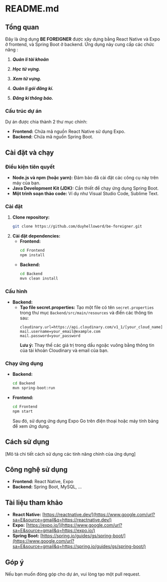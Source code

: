 # README.md

## Tổng quan

Đây là ứng dụng **BE FOREIGNER** được xây dựng bằng React Native và Expo ở frontend, và Spring Boot ở backend. Ứng dụng này cung cấp các chức năng :
    
1.  ***Quản lí tài khoản***

2.  ***Học từ vựng.***

3.  ***Xem từ vựng.***

4.  ***Quản lí gói đăng kí.***

5.  ***Đăng kí thông báo.***

### Cấu trúc dự án

Dự án được chia thành 2 thư mục chính:

  * **Frontend:** Chứa mã nguồn React Native sử dụng Expo.
  * **Backend:** Chứa mã nguồn Spring Boot.

## Cài đặt và chạy

### Điều kiện tiên quyết

  * **Node.js và npm (hoặc yarn):** Đảm bảo đã cài đặt các công cụ này trên máy của bạn.
  * **Java Development Kit (JDK):** Cần thiết để chạy ứng dụng Spring Boot.
  * **Một trình soạn thảo code:** Ví dụ như Visual Studio Code, Sublime Text.

### Cài đặt

1.  **Clone repository:**
    ```bash
    git clone https://github.com/duyhelloword/be-foreigner.git
    ```
2.  **Cài đặt dependencies:**
      * **Frontend:**
        ```bash
        cd Frontend
        npm install
        ```
      * **Backend:**
        ```bash
        cd Backend
        mvn clean install
        ```

### Cấu hình

  * **Backend:**
      * **Tạo file secret.properties:** Tạo một file có tên `secret.properties` trong thư mục `Backend/src/main/resources` và điền các thông tin sau:
        ```properties
        cloudinary.url=https://api.cloudinary.com/v1_1/[your_cloud_name]/image/upload
        mail.username=your_email@example.com
        mail.password=your_password
        ```
        **Lưu ý:** Thay thế các giá trị trong dấu ngoặc vuông bằng thông tin của tài khoản Cloudinary và email của bạn.

### Chạy ứng dụng

  * **Backend:**
    ```bash
    cd Backend
    mvn spring-boot:run
    ```
  * **Frontend:**
    ```bash
    cd Frontend
    npm start
    ```
    Sau đó, sử dụng ứng dụng Expo Go trên điện thoại hoặc máy tính bảng để xem ứng dụng.

## Cách sử dụng

[Mô tả chi tiết cách sử dụng các tính năng chính của ứng dụng]

## Công nghệ sử dụng

  * **Frontend:** React Native, Expo
  * **Backend:** Spring Boot, MySQL, ...

## Tài liệu tham khảo

  * **React Native:** [https://reactnative.dev/](https://www.google.com/url?sa=E&source=gmail&q=https://reactnative.dev/)
  * **Expo:** [https://expo.io/](https://www.google.com/url?sa=E&source=gmail&q=https://expo.io/)
  * **Spring Boot:** [https://spring.io/guides/gs/spring-boot/](https://www.google.com/url?sa=E&source=gmail&q=https://spring.io/guides/gs/spring-boot/)

## Góp ý

Nếu bạn muốn đóng góp cho dự án, vui lòng tạo một pull request.